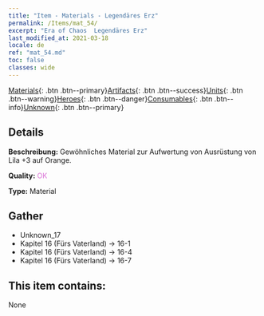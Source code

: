 ```yaml
---
title: "Item - Materials - Legendäres Erz"
permalink: /Items/mat_54/
excerpt: "Era of Chaos  Legendäres Erz"
last_modified_at: 2021-03-18
locale: de
ref: "mat_54.md"
toc: false
classes: wide
---
```

 [Materials](/de/Items/){: .btn .btn--primary}[Artifacts](/de/Items/Artifacts/){: .btn .btn--success}[Units](/de/Items/Units/){: .btn .btn--warning}[Heroes](/de/Items/Heroes/){: .btn .btn--danger}[Consumables](/de/Items/Consumables/){: .btn .btn--info}[Unknown](/de/Items/Unknown/){: .btn .btn--primary}

## Details
 **Beschreibung:** Gewöhnliches Material zur Aufwertung von Ausrüstung von Lila +3 auf Orange.

 **Quality:** <span style="color: #DA70D6">OK</span>

 **Type:** Material

## Gather

*    Unknown_17 
*    Kapitel 16 (Fürs Vaterland) -> 16-1 
*    Kapitel 16 (Fürs Vaterland) -> 16-4 
*    Kapitel 16 (Fürs Vaterland) -> 16-7 

## This item contains:

  None

